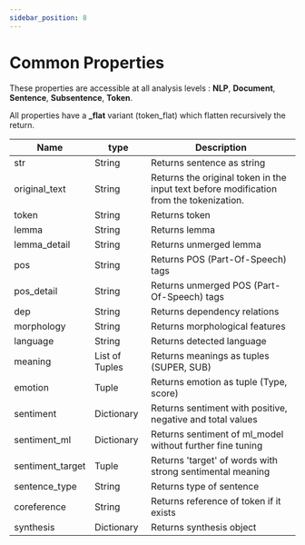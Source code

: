 ```yaml
---
sidebar_position: 8
---
```


# Common Properties

These properties are accessible at all analysis levels : **NLP**, **Document**, **Sentence**, **Subsentence**, **Token**.

All properties have a **_flat** variant (token_flat) which flatten recursively the return.

| Name             	| type           	| Description                                                                             	|
|------------------	|----------------	|-----------------------------------------------------------------------------------------	|
| str              	| String         	| Returns sentence as string                                                              	|
| original_text    	| String         	| Returns the original token in the input text before modification from the tokenization. 	|
| token            	| String         	| Returns token                                                                           	|
| lemma            	| String         	| Returns lemma                                                                           	|
| lemma_detail     	| String         	| Returns unmerged lemma                                                                  	|
| pos              	| String         	| Returns POS (Part-Of-Speech) tags                                                       	|
| pos_detail       	| String         	| Returns unmerged POS (Part-Of-Speech) tags                                              	|
| dep              	| String         	| Returns dependency relations                                                            	|
| morphology       	| String         	| Returns morphological features                                                          	|
| language         	| String         	| Returns detected language                                                               	|
| meaning          	| List of Tuples 	| Returns meanings as tuples (SUPER, SUB)                                                 	|
| emotion          	| Tuple          	| Returns emotion as tuple (Type, score)                                                  	|
| sentiment        	| Dictionary     	| Returns sentiment with positive, negative and total values                              	|
| sentiment_ml     	| Dictionary     	| Returns sentiment of ml_model without further fine tuning                               	|
| sentiment_target 	| Tuple          	| Returns 'target' of words with strong sentimental meaning                               	|
| sentence_type    	| String         	| Returns type of sentence                                                                	|
| coreference      	| String         	| Returns reference of token if it exists                                                 	|
| synthesis        	| Dictionary     	| Returns synthesis object                                                                	|